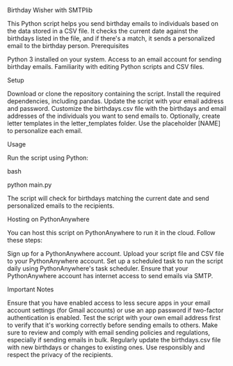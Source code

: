 Birthday Wisher with SMTPlib

This Python script helps you send birthday emails to individuals based on the data stored in a CSV file. It checks the current date against the birthdays listed in the file, and if there's a match, it sends a personalized email to the birthday person.
Prerequisites

Python 3 installed on your system.
Access to an email account for sending birthday emails.
Familiarity with editing Python scripts and CSV files.

Setup

Download or clone the repository containing the script.
Install the required dependencies, including pandas.
Update the script with your email address and password.
Customize the birthdays.csv file with the birthdays and email addresses of the individuals you want to send emails to.
Optionally, create letter templates in the letter_templates folder. Use the placeholder [NAME] to personalize each email.

Usage

Run the script using Python:

bash

python main.py

The script will check for birthdays matching the current date and send personalized emails to the recipients.

Hosting on PythonAnywhere

You can host this script on PythonAnywhere to run it in the cloud. Follow these steps:

Sign up for a PythonAnywhere account.
Upload your script file and CSV file to your PythonAnywhere account.
Set up a scheduled task to run the script daily using PythonAnywhere's task scheduler.
Ensure that your PythonAnywhere account has internet access to send emails via SMTP.

Important Notes

Ensure that you have enabled access to less secure apps in your email account settings (for Gmail accounts) or use an app password if two-factor authentication is enabled.
Test the script with your own email address first to verify that it's working correctly before sending emails to others.
Make sure to review and comply with email sending policies and regulations, especially if sending emails in bulk.
Regularly update the birthdays.csv file with new birthdays or changes to existing ones.
Use responsibly and respect the privacy of the recipients.
